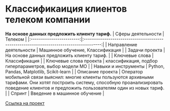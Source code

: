 # Классификаиция клиентов телеком компании
**На основе данных предложить клиенту тариф.**
| Сферы деятельности       | Телеком                                                                           |
|:------------------------:|:--------------------------------------------------------------------------------------:|
| Направление деятельности | Машинное обучение, Классификация                                              |
| Задачи проекта           | На основе данных предложить клиенту тариф.                                  |
| Ключевые слова           | Классификация                                                            |
| Ключевые слова проекта   | классификация, подбор гиперпараметров, выбор модели МО                    |
| Навыки и инструменты     | Python, Pandas, Matplotlib, Scikit-learn                                      |
| Описание проекта         | Оператор мобильной связи выяснил: многие клиенты пользуются архивными тарифами. Они хотят построить систему, способную проанализировать поведение клиентов и предложить пользователям один из новых тариф.                          |
| Спринт                    | Введение в машинное обучение                                                          |

[Ссылка на проект](https://github.com/elanskov/elanskov_roman/tree/main/06_Recommendation_of_tariffs "Классификаиция клиентов телеком компании")

